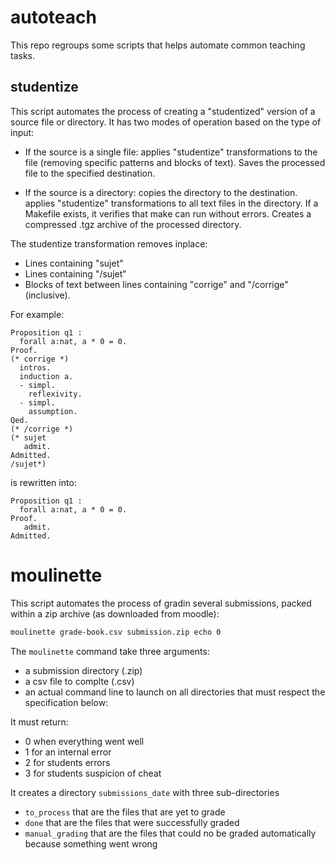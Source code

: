 # autoteach

This repo regroups some scripts that helps automate common teaching
tasks.

## studentize

This script automates the process of creating a "studentized" version
of a source file or directory. It has two modes of operation based on
the type of input:

- If the source is a single file: applies "studentize" transformations
to the file (removing specific patterns and blocks of text).  Saves
the processed file to the specified destination.

- If the source is a directory: copies the directory to the
destination.  applies "studentize" transformations to all text files
in the directory.  If a Makefile exists, it verifies that make can run
without errors. Creates a compressed .tgz archive of the processed
directory.

The studentize transformation removes inplace:
- Lines containing "sujet"
- Lines containing "/sujet"
- Blocks of text between lines containing "corrige" and "/corrige" (inclusive).

For example: 

```coq
Proposition q1 :
  forall a:nat, a * 0 = 0.
Proof.
(* corrige *)
  intros.
  induction a.
  - simpl.
    reflexivity.
  - simpl.
    assumption.
Qed.
(* /corrige *)
(* sujet
   admit.
Admitted.
/sujet*)
```

is rewritten into:

```coq
Proposition q1 :
  forall a:nat, a * 0 = 0.
Proof.
   admit.
Admitted.
```

# moulinette
 
This script automates the process of gradin several submissions,
packed within a zip archive (as downloaded from moodle):

```sh
moulinette grade-book.csv submission.zip echo 0
```

The `moulinette` command take three arguments:
- a submission directory (.zip)
- a csv file to complte (.csv)
- an actual command line to launch on all directories that must respect the specification below:

It must return:
- 0 when everything went well
- 1 for an internal error
- 2 for students errors
- 3 for students suspicion of cheat

It creates a directory `submissions_date` with three sub-directories
- `to_process` that are the files that are yet to grade
- `done` that are the files that were successfully graded
- `manual_grading` that are the files that could no be graded automatically because something went wrong